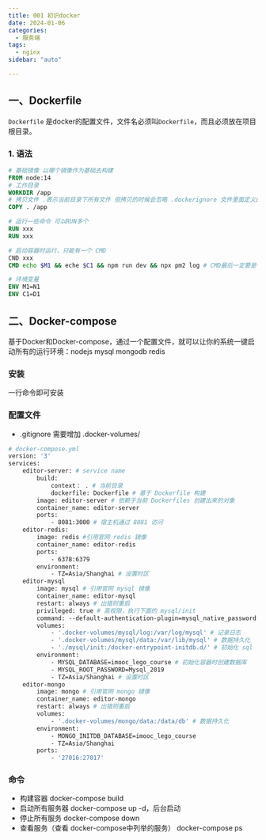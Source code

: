 ```yaml
---
title: 001 初识docker
date: 2024-01-06
categories:
  - 服务端
tags:
  - nginx
sidebar: "auto"

---
```


##  一、Dockerfile

`Dockerfile` 是docker的配置文件，文件名必须叫`Dockerfile`，而且必须放在项目根目录。



### 1. 语法

```dockerfile
# 基础镜像 以哪个镜像作为基础去构建
FROM node:14
# 工作目录
WORKDIR /app
# 拷贝文件 .表示当前目录下所有文件 但拷贝的时候会忽略 .dockerignore 文件里面定义的文件。
COPY . /app

# 运行一些命令 可以RUN多个
RUN xxx
RUN xxx

# 启动容器时运行，只能有一个 CMD
CND xxx
CMD echo $M1 && eche $C1 && npm run dev && npx pm2 log # CMD最后一定要是一个阻塞控制台的程序 比如 npx pm2 log

# 环境变量
ENV M1=N1
ENV C1=D1

```





##  二、Docker-compose

基于Docker和Docker-compose，通过一个配置文件，就可以让你的系统一键启动所有的运行环境：nodejs mysql mongodb redis

### 安装

一行命令即可安装

### 配置文件

- .gitignore 需要增加 .docker-volumes/

```dockerfile
# docker-compose.yml
version: '3'
services:
	editor-server: # service name
		build:
			context： . # 当前目录
			dockerfile: Dockerfile # 基于 Dockerfile 构建
		image: editor-server # 依赖于当前 Dockerfiles 创建出来的对象
		container_name: editor-server
		ports:
			- 8081:3000 # 宿主机通过 8081 访问
	editor-redis:
		image: redis #引用官网 redis 镜像
		container_name: editor-redis
		ports:
			- 6378:6379
		environment:
			- TZ=Asia/Shanghai # 设置时区
	editor-mysql
		image: mysql # 引用官网 mysql 镜像
		container_name: editor-mysql
		restart: always # 出错则重启
		privileged: true # 高权限，执行下面的 mysql/init
		command: --default-authentication-plugin=mysql_native_password # 远程访问
		volumes:
			- '.docker-volumes/mysql/log:/var/log/mysql' # 记录日志
			- '.docker-volumes/mysql/data:/var/lib/mysql' # 数据持久化
			- './mysql/init:/docker-entrypoint-initdb.d/' # 初始化 sql
		environment:
			- MYSQL_DATABASE=imooc_lego_course # 初始化容器时创建数据库
			- MYSQL_ROOT_PASSWORD=Mysql_2019
			- TZ=Asia/Shanghai # 设置时区
	editor-mongo
		image: mongo # 引用官网 mongo 镜像
		container_name: editor-mongo
		restart: always # 出错则重启
		volumes:
			- '.docker-volumes/mongo/data:/data/db' # 数据持久化
		environment:
			- MONGO_INITDB_DATABASE=imooc_lego_course
			- TZ=Asia/Shanghai
		ports:
			- '27016:27017'
```

### 命令

- 构建容器 docker-compose build <service-name>
- 启动所有服务器 docker-compose up -d，后台启动
- 停止所有服务 docker-compose down
- 查看服务（查看 docker-compose中列举的服务） docker-compose ps 